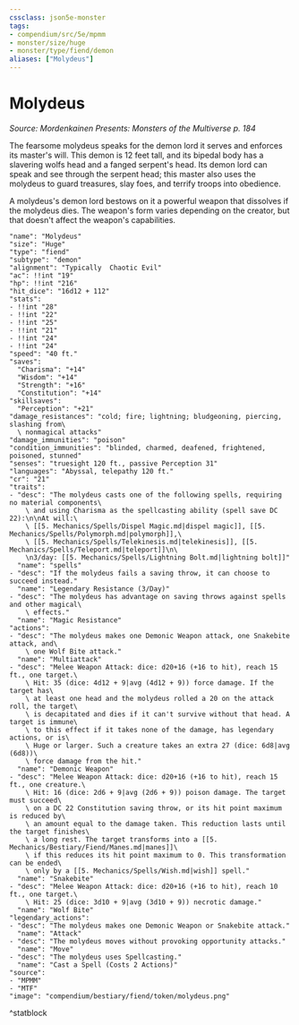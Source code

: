 ```yaml
---
cssclass: json5e-monster
tags:
- compendium/src/5e/mpmm
- monster/size/huge
- monster/type/fiend/demon
aliases: ["Molydeus"]
---
```

# Molydeus
*Source: Mordenkainen Presents: Monsters of the Multiverse p. 184*  

The fearsome molydeus speaks for the demon lord it serves and enforces its master's will. This demon is 12 feet tall, and its bipedal body has a slavering wolfs head and a fanged serpent's head. Its demon lord can speak and see through the serpent head; this master also uses the molydeus to guard treasures, slay foes, and terrify troops into obedience.

A molydeus's demon lord bestows on it a powerful weapon that dissolves if the molydeus dies. The weapon's form varies depending on the creator, but that doesn't affect the weapon's capabilities.

```statblock
"name": "Molydeus"
"size": "Huge"
"type": "fiend"
"subtype": "demon"
"alignment": "Typically  Chaotic Evil"
"ac": !!int "19"
"hp": !!int "216"
"hit_dice": "16d12 + 112"
"stats":
- !!int "28"
- !!int "22"
- !!int "25"
- !!int "21"
- !!int "24"
- !!int "24"
"speed": "40 ft."
"saves":
  "Charisma": "+14"
  "Wisdom": "+14"
  "Strength": "+16"
  "Constitution": "+14"
"skillsaves":
  "Perception": "+21"
"damage_resistances": "cold; fire; lightning; bludgeoning, piercing, slashing from\
  \ nonmagical attacks"
"damage_immunities": "poison"
"condition_immunities": "blinded, charmed, deafened, frightened, poisoned, stunned"
"senses": "truesight 120 ft., passive Perception 31"
"languages": "Abyssal, telepathy 120 ft."
"cr": "21"
"traits":
- "desc": "The molydeus casts one of the following spells, requiring no material components\
    \ and using Charisma as the spellcasting ability (spell save DC 22):\n\nAt will:\
    \ [[5. Mechanics/Spells/Dispel Magic.md|dispel magic]], [[5. Mechanics/Spells/Polymorph.md|polymorph]],\
    \ [[5. Mechanics/Spells/Telekinesis.md|telekinesis]], [[5. Mechanics/Spells/Teleport.md|teleport]]\n\
    \n3/day: [[5. Mechanics/Spells/Lightning Bolt.md|lightning bolt]]"
  "name": "spells"
- "desc": "If the molydeus fails a saving throw, it can choose to succeed instead."
  "name": "Legendary Resistance (3/Day)"
- "desc": "The molydeus has advantage on saving throws against spells and other magical\
    \ effects."
  "name": "Magic Resistance"
"actions":
- "desc": "The molydeus makes one Demonic Weapon attack, one Snakebite attack, and\
    \ one Wolf Bite attack."
  "name": "Multiattack"
- "desc": "Melee Weapon Attack: dice: d20+16 (+16 to hit), reach 15 ft., one target.\
    \ Hit: 35 (dice: 4d12 + 9|avg (4d12 + 9)) force damage. If the target has\
    \ at least one head and the molydeus rolled a 20 on the attack roll, the target\
    \ is decapitated and dies if it can't survive without that head. A target is immune\
    \ to this effect if it takes none of the damage, has legendary actions, or is\
    \ Huge or larger. Such a creature takes an extra 27 (dice: 6d8|avg (6d8))\
    \ force damage from the hit."
  "name": "Demonic Weapon"
- "desc": "Melee Weapon Attack: dice: d20+16 (+16 to hit), reach 15 ft., one creature.\
    \ Hit: 16 (dice: 2d6 + 9|avg (2d6 + 9)) poison damage. The target must succeed\
    \ on a DC 22 Constitution saving throw, or its hit point maximum is reduced by\
    \ an amount equal to the damage taken. This reduction lasts until the target finishes\
    \ a long rest. The target transforms into a [[5. Mechanics/Bestiary/Fiend/Manes.md|manes]]\
    \ if this reduces its hit point maximum to 0. This transformation can be ended\
    \ only by a [[5. Mechanics/Spells/Wish.md|wish]] spell."
  "name": "Snakebite"
- "desc": "Melee Weapon Attack: dice: d20+16 (+16 to hit), reach 10 ft., one target.\
    \ Hit: 25 (dice: 3d10 + 9|avg (3d10 + 9)) necrotic damage."
  "name": "Wolf Bite"
"legendary_actions":
- "desc": "The molydeus makes one Demonic Weapon or Snakebite attack."
  "name": "Attack"
- "desc": "The molydeus moves without provoking opportunity attacks."
  "name": "Move"
- "desc": "The molydeus uses Spellcasting."
  "name": "Cast a Spell (Costs 2 Actions)"
"source":
- "MPMM"
- "MTF"
"image": "compendium/bestiary/fiend/token/molydeus.png"
```
^statblock